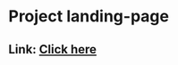 # Project landing-page
## Link: <a href="https://landingpagemf.netlify.app/#home" target= "_blank">Click here</a>
